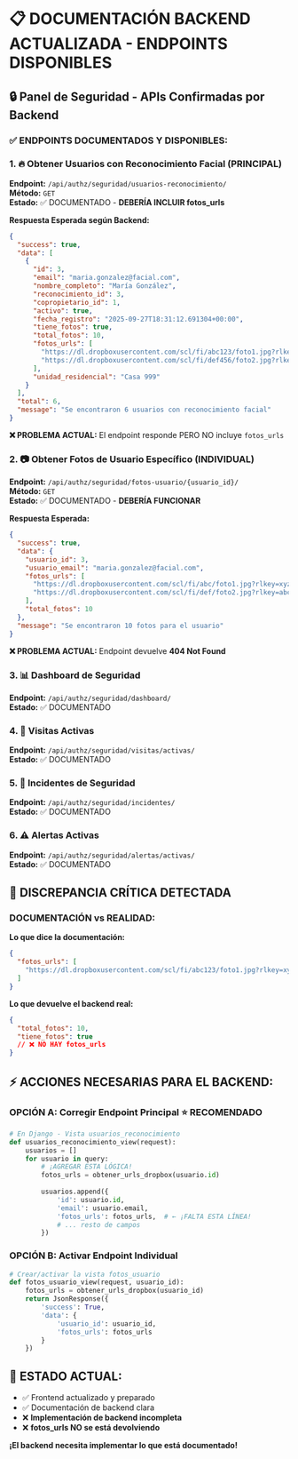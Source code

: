 # 📋 DOCUMENTACIÓN BACKEND ACTUALIZADA - ENDPOINTS DISPONIBLES

## 🔒 Panel de Seguridad - APIs Confirmadas por Backend

### ✅ **ENDPOINTS DOCUMENTADOS Y DISPONIBLES:**

### 1. 🔥 **Obtener Usuarios con Reconocimiento Facial** (PRINCIPAL)
**Endpoint:** `/api/authz/seguridad/usuarios-reconocimiento/`  
**Método:** `GET`  
**Estado:** ✅ DOCUMENTADO - **DEBERÍA INCLUIR fotos_urls**

**Respuesta Esperada según Backend:**
```json
{
  "success": true,
  "data": [
    {
      "id": 3,
      "email": "maria.gonzalez@facial.com",
      "nombre_completo": "María González",
      "reconocimiento_id": 3,
      "copropietario_id": 1,
      "activo": true,
      "fecha_registro": "2025-09-27T18:31:12.691304+00:00",
      "tiene_fotos": true,
      "total_fotos": 10,
      "fotos_urls": [
        "https://dl.dropboxusercontent.com/scl/fi/abc123/foto1.jpg?rlkey=xyz&dl=1",
        "https://dl.dropboxusercontent.com/scl/fi/def456/foto2.jpg?rlkey=abc&dl=1"
      ],
      "unidad_residencial": "Casa 999"
    }
  ],
  "total": 6,
  "message": "Se encontraron 6 usuarios con reconocimiento facial"
}
```

**❌ PROBLEMA ACTUAL:** El endpoint responde PERO NO incluye `fotos_urls`

### 2. 📷 **Obtener Fotos de Usuario Específico** (INDIVIDUAL)
**Endpoint:** `/api/authz/seguridad/fotos-usuario/{usuario_id}/`  
**Método:** `GET`  
**Estado:** ✅ DOCUMENTADO - **DEBERÍA FUNCIONAR**

**Respuesta Esperada:**
```json
{
  "success": true,
  "data": {
    "usuario_id": 3,
    "usuario_email": "maria.gonzalez@facial.com",
    "fotos_urls": [
      "https://dl.dropboxusercontent.com/scl/fi/abc/foto1.jpg?rlkey=xyz&dl=1",
      "https://dl.dropboxusercontent.com/scl/fi/def/foto2.jpg?rlkey=abc&dl=1"
    ],
    "total_fotos": 10
  },
  "message": "Se encontraron 10 fotos para el usuario"
}
```

**❌ PROBLEMA ACTUAL:** Endpoint devuelve **404 Not Found**

### 3. 📊 **Dashboard de Seguridad**
**Endpoint:** `/api/authz/seguridad/dashboard/`  
**Estado:** ✅ DOCUMENTADO

### 4. 👥 **Visitas Activas**
**Endpoint:** `/api/authz/seguridad/visitas/activas/`  
**Estado:** ✅ DOCUMENTADO

### 5. 🚨 **Incidentes de Seguridad**
**Endpoint:** `/api/authz/seguridad/incidentes/`  
**Estado:** ✅ DOCUMENTADO

### 6. ⚠️ **Alertas Activas**
**Endpoint:** `/api/authz/seguridad/alertas/activas/`  
**Estado:** ✅ DOCUMENTADO

## 🚨 **DISCREPANCIA CRÍTICA DETECTADA**

### **DOCUMENTACIÓN vs REALIDAD:**

**Lo que dice la documentación:**
```json
{
  "fotos_urls": [
    "https://dl.dropboxusercontent.com/scl/fi/abc123/foto1.jpg?rlkey=xyz&dl=1"
  ]
}
```

**Lo que devuelve el backend real:**
```json
{
  "total_fotos": 10,
  "tiene_fotos": true
  // ❌ NO HAY fotos_urls
}
```

## ⚡ **ACCIONES NECESARIAS PARA EL BACKEND:**

### **OPCIÓN A: Corregir Endpoint Principal** ⭐ RECOMENDADO
```python
# En Django - Vista usuarios_reconocimiento
def usuarios_reconocimiento_view(request):
    usuarios = []
    for usuario in query:
        # ¡AGREGAR ESTA LÓGICA!
        fotos_urls = obtener_urls_dropbox(usuario.id)
        
        usuarios.append({
            'id': usuario.id,
            'email': usuario.email,
            'fotos_urls': fotos_urls,  # ← ¡FALTA ESTA LÍNEA!
            # ... resto de campos
        })
```

### **OPCIÓN B: Activar Endpoint Individual**
```python
# Crear/activar la vista fotos_usuario
def fotos_usuario_view(request, usuario_id):
    fotos_urls = obtener_urls_dropbox(usuario_id)
    return JsonResponse({
        'success': True,
        'data': {
            'usuario_id': usuario_id,
            'fotos_urls': fotos_urls
        }
    })
```

## 📝 **ESTADO ACTUAL:**
- ✅ Frontend actualizado y preparado
- ✅ Documentación de backend clara
- ❌ **Implementación de backend incompleta**
- ❌ **fotos_urls NO se está devolviendo**

**¡El backend necesita implementar lo que está documentado!**